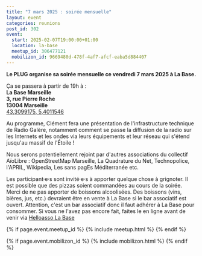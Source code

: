 ```yaml
---
title: "7 mars 2025 : soirée mensuelle"
layout: event
categories: reunions
post_id: 302
event:
  start: 2025-02-07T19:00:00+01:00
  location: la-base
  meetup_id: 306477121
  mobilizon_id: 9669480d-478f-4af7-afcf-eaba5d884407
---
```


**Le PLUG organise sa soirée mensuelle ce vendredi 7 mars 2025 à La Base.**

Ça se passera à partir de 19h à :  
**La Base Marseille**  
**3, rue Pierre Roche**  
**13004 Marseille**  
[43,3099175, 5,4011546](https://www.openstreetmap.org/node/7266092587)

Au programme, Clément fera une présentation de l'infrastructure technique de Radio Galère, notamment comment se passe la diffusion de la radio sur les Internets et les ondes via leurs équipements et leur réseau qui s'étend jusqu'au massif de l'Étoile !

Nous serons potentiellement rejoint par d'autres associations du collectif AïoLibre : OpenStreetMap Marseille, La Quadrature du Net, Technopolice, l'APRIL, Wikipedia, Les sans pagEs Méditerranée etc.

Les participant·e·s sont invité·e·s à apporter quelque chose à grignoter.
Il est possible que des pizzas soient commandées au cours de la soirée.
Merci de ne pas apporter de boissons alcoolisées.
Des boissons (vins, bières, jus, etc.) devraient être en vente à La Base
si le bar associatif est ouvert. Attention, c'est un bar
associatif donc il faut adhérer à La Base pour consommer. Si vous
ne l'avez pas encore fait, faites le en ligne avant de venir via
[Helloasso La Base](https://www.helloasso.com/associations/la-base-marseille/adhesions/adhesion-a-la-base-marseille-2025-2)

{% if page.event.meetup_id %}
  {% include meetup.html %}
{% endif %}

{% if page.event.mobilizon_id %}
  {% include mobilizon.html %}
{% endif %}
